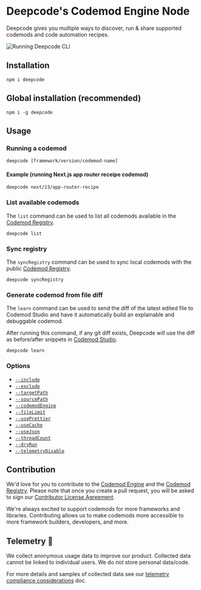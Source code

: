 # Deepcode's Codemod Engine Node

Deepcode gives you multiple ways to discover, run & share supported codemods and code automation recipes.

![Running Deepcode CLI](https://raw.githubusercontent.com/deepcode-ai/deepcode-website/main/theme/assets/images/hero-video.gif)

## Installation

    npm i deepcode

## Global installation (recommended)

    npm i -g deepcode

## Usage

### Running a codemod

    deepcode [framework/version/codemod-name]

#### Example (running Next.js app router receipe codemod)

    deepcode next/13/app-router-recipe

### List available codemods

The `list` command can be used to list all codemods available in the [Codemod Registry](https://github.com/deepcode-ai/codemod-registry).

    deepcode list

### Sync registry

The `syncRegistry` command can be used to sync local codemods with the public [Codemod Registry](https://github.com/deepcode-ai/codemod-registry).

    deepcode syncRegistry

### Generate codemod from file diff

The `learn` command can be used to send the diff of the latest edited file to Codemod Studio and have it automatically build an explainable and debuggable codemod.

After running this command, if any git diff exists, Deepcode will use the diff as before/after snippets in [Codemod Studio](https://codemod.studio).

    deepcode learn

### Options

-   [`--include`](https://docs.deepcode.khulnasoft.com/docs/cli/advanced-usage#--include)
-   [`--exclude`](https://docs.deepcode.khulnasoft.com/docs/cli/advanced-usage#--exclude)
-   [`--targetPath`](https://docs.deepcode.khulnasoft.com/docs/cli/advanced-usage#--targetpath)
-   [`--sourcePath`](https://docs.deepcode.khulnasoft.com/docs/cli/advanced-usage#--sourcepath)
-   [`--codemodEngine`](https://docs.deepcode.khulnasoft.com/docs/cli/advanced-usage#--codemodengine)
-   [`--fileLimit`](https://docs.deepcode.khulnasoft.com/docs/cli/advanced-usage#--filelimit)
-   [`--usePrettier`](https://docs.deepcode.khulnasoft.com/docs/cli/advanced-usage#--useprettier)
-   [`--useCache`](https://docs.deepcode.khulnasoft.com/docs/cli/advanced-usage#--usecache)
-   [`--useJson`](https://docs.deepcode.khulnasoft.com/docs/cli/advanced-usage#--usejson)
-   [`--threadCount`](https://docs.deepcode.khulnasoft.com/docs/cli/advanced-usage#--threadcount)
-   [`--dryRun`](https://docs.deepcode.khulnasoft.com/docs/cli/advanced-usage#--dryrun)
-   [`--telemetryDisable`](https://docs.deepcode.khulnasoft.com/docs/cli/advanced-usage#--telemetrydisable)

## Contribution

We'd love for you to contribute to the [Codemod Engine](https://github.com/deepcode-ai/deepcode-engine-node) and the [Codemod Registry](https://github.com/deepcode-ai/codemod-registry). Please note that once you create a pull request, you will be asked to sign our [Contributor License Agreement](https://cla-assistant.io/deepcode-ai/codemod-registry).

We're always excited to support codemods for more frameworks and libraries. Contributing allows us to make codemods more accessible to more framework builders, developers, and more.

## Telemetry 🔭

We collect anonymous usage data to improve our product. Collected data cannot be linked to individual users. We do not store personal data/code.

For more details and samples of collected data see our [telemetry compliance considerations](https://docs.deepcode.khulnasoft.com/docs/about-deepcode/legal/telemetry-compliance) doc.

